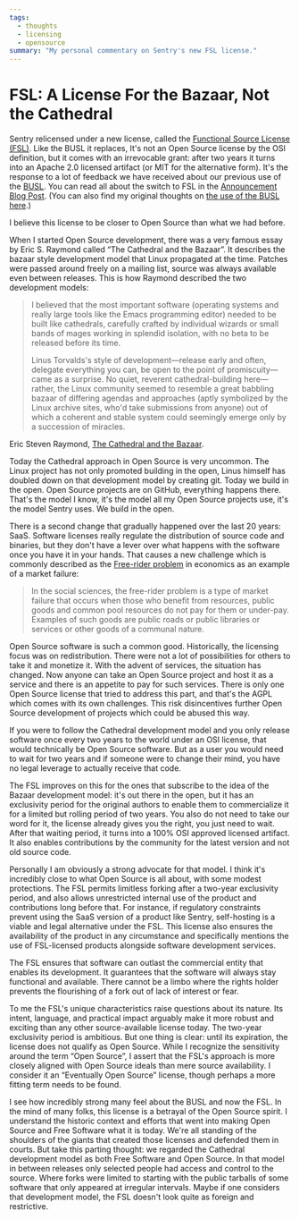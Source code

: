 ```yaml
---
tags:
  - thoughts
  - licensing
  - opensource
summary: "My personal commentary on Sentry's new FSL license."
---
```


# FSL: A License For the Bazaar, Not the Cathedral

Sentry relicensed under a new license, called the [Functional Source
License (FSL)](https://fsl.software/).  Like the BUSL it replaces,
It's not an Open Source license by the OSI definition, but it comes with
an irrevocable grant: after two years it turns into an Apache 2.0 licensed
artifact (or MIT for the alternative form).  It's the response to a lot of
feedback we have received about our previous use of the [BUSL](https://spdx.org/licenses/BUSL-1.1.html).  You can read all about
the switch to FSL
in the [Announcement Blog Post](https://blog.sentry.io/introducing-the-functional-source-license-freedom-without-free-riding/).  (You can also find my original thoughts on [the use
of the BUSL here](/2019/11/4/open-source-and-saas/).)

I believe this license to be closer to Open Source than what we had
before.

When I started Open Source development, there was a very famous essay
by Eric S. Raymond called “The Cathedral and the Bazaar”.  It describes
the bazaar style development model that Linux propagated at the time.
Patches were passed around freely on a mailing list, source was always
available even between releases.  This is how Raymond described the
two development models:

> I believed that the most important software (operating systems and
really large tools like the Emacs programming editor) needed to be built
like cathedrals, carefully crafted by individual wizards or small bands
of mages working in splendid isolation, with no beta to be released
before its time.
>
> Linus Torvalds's style of development—release early and often, delegate
everything you can, be open to the point of promiscuity—came as a
surprise. No quiet, reverent cathedral-building here—rather, the Linux
community seemed to resemble a great babbling bazaar of differing agendas
and approaches (aptly symbolized by the Linux archive sites, who'd take
submissions from anyone) out of which a coherent and stable system could
seemingly emerge only by a succession of miracles.
>
Eric Steven Raymond, [The Cathedral and the Bazaar](http://www.catb.org/~esr/writings/cathedral-bazaar/cathedral-bazaar/index.html).

Today the Cathedral approach in Open Source is very uncommon.  The Linux
project has not only promoted building in the open, Linus himself has
doubled down on that development model by creating git.  Today we build in
the open.  Open Source projects are on GitHub, everything happens there.
That's the model I know, it's the model all my Open Source projects use,
it's the model Sentry uses.  We build in the open.

There is a second change that gradually happened over the last 20 years:
SaaS.  Software licenses really regulate the distribution of source code
and binaries, but they don't have a lever over what happens with the
software once you have it in your hands.  That causes a new challenge
which is commonly described as the [Free-rider problem](https://en.wikipedia.org/wiki/Free-rider_problem) in economics as an
example of a market failure:

> In the social sciences, the free-rider problem is a type of market
failure that occurs when those who benefit from resources, public
goods and common pool resources do not pay for them or under-pay.
Examples of such goods are public roads or public libraries or
services or other goods of a communal nature.
>

Open Source software is such a common good.  Historically, the licensing
focus was on redistribution.  There were not a lot of possibilities for
others to take it and monetize it.  With the advent of services, the
situation has changed.  Now anyone can take an Open Source project and
host it as a service and there is an appetite to pay for such services.
There is only one Open Source license that tried to address this part, and
that's the AGPL which comes with its own challenges.  This risk
disincentives further Open Source development of projects which could be
abused this way.

If you were to follow the Cathedral development model and you only release
software once every two years to the world under an OSI license, that
would technically be Open Source software.  But as a user you would need
to wait for two years and if someone were to change their mind, you have
no legal leverage to actually receive that code.

The FSL improves on this for the ones that subscribe to the idea of the
Bazaar development model: it's out there in the open, but it has an
exclusivity period for the original authors to enable them to
commercialize it for a limited but rolling period of two years.  You also
do not need to take our word for it, the license already gives you the
right, you just need to wait.  After that waiting period, it turns into
a 100% OSI approved licensed artifact.  It also enables contributions
by the community for the latest version and not old source code.

Personally I am obviously a strong advocate for that model.  I think it's
incredibly close to what Open Source is all about, with some modest
protections.  The FSL permits limitless forking after a two-year
exclusivity period, and also allows unrestricted internal use of the
product and contributions long before that.  For instance, if regulatory
constraints prevent using the SaaS version of a product like Sentry,
self-hosting is a viable and legal alternative under the FSL. This license
also ensures the availability of the product in any circumstance and
specifically mentions the use of FSL-licensed products alongside software
development services.

The FSL ensures that software can outlast the commercial entity that
enables its development.  It guarantees that the software will always stay
functional and available.  There cannot be a limbo where the rights holder
prevents the flourishing of a fork out of lack of interest or fear.

To me the FSL's unique characteristics raise questions about its nature.
Its intent, language, and practical impact arguably make it more robust
and exciting than any other source-available license today.  The two-year
exclusivity period is ambitious.  But one thing is clear: until its
expiration, the license does not qualify as Open Source.  While I
recognize the sensitivity around the term “Open Source”, I assert that the
FSL's approach is more closely aligned with Open Source ideals than mere
source availability.  I consider it an “Eventually Open Source” license,
though perhaps a more fitting term needs to be found.

I see how incredibly strong many feel about the BUSL and now the FSL.  In
the mind of many folks, this license is a betrayal of the Open Source
spirit.  I understand the historic context and efforts that went into
making Open Source and Free Software what it is today.  We're all standing
of the shoulders of the giants that created those licenses and defended
them in courts.  But take this parting thought: we regarded the Cathedral
development model as both Free Software and Open Source.  In that model in
between releases only selected people had access and control to the
source.  Where forks were limited to starting with the public tarballs of
some software that only appeared at irregular intervals.  Maybe if one
considers that development model, the FSL doesn't look quite as foreign
and restrictive.
